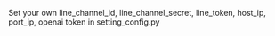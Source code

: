Set your own line_channel_id, line_channel_secret, line_token, host_ip, port_ip, openai token in setting_config.py

